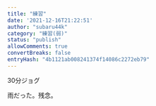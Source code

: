 ```yaml
---
title: "練習"
date: '2021-12-16T21:22:51'
author: "subaru44k"
category: "練習(弱)"
status: "publish"
allowComments: true
convertBreaks: false
entryHash: "4b1121ab008241374f14086c2272eb79"
---
```

30分ジョグ

雨だった。残念。
